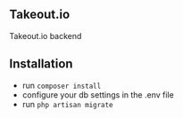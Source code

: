 
## Takeout.io

Takeout.io backend

## Installation

- run `composer install`
- configure your db settings in the .env file
- run `php artisan migrate`
